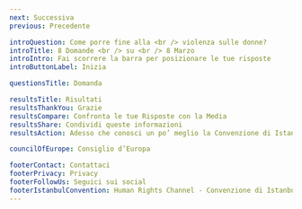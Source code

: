 ```yaml
---
next: Successiva
previous: Precedente

introQuestion: Come porre fine alla <br /> violenza sulle donne?
introTitle: 8 Domande <br /> su <br /> 8 Marzo
introIntro: Fai scorrere la barra per posizionare le tue risposte
introButtonLabel: Inizia

questionsTitle: Domanda

resultsTitle: Risultati
resultsThankYou: Grazie
resultsCompare: Confronta le tue Risposte con la Media
resultsShare: Condividi queste informazioni
resultsAction: Adesso che conosci un po’ meglio la Convenzione di Istanbul, che cosa puoi fare?

councilOfEurope: Consiglio d’Europa

footerContact: Contattaci
footerPrivacy: Privacy
footerFollowUs: Seguici sui social
footerIstanbulConvention: Human Rights Channel - Convenzione di Istanbul
---
```

